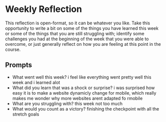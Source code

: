 # Weekly Reflection
This reflection is open-format, so it can be whatever you like. Take this opportunity to write a bit on some of the things you have learned this week or some of the things that you are still struggling with; identify some challenges you had at the beginning of the week that you were able to overcome, or just generally reflect on how you are feeling at this point in the course.

## Prompts
- What went well this week?
i feel like everything went pretty well this week and i learned alot
- What did you learn that was a shock or surprise?
i was surprised how easy it is to make a website dynamicly change for mobile, which really makes me wonder why more websites arent adapted fo rmobile
- What are you struggling with?
this week not too much 
- What would you count as a victory?
finishing the checkpoint with all the stretch goals